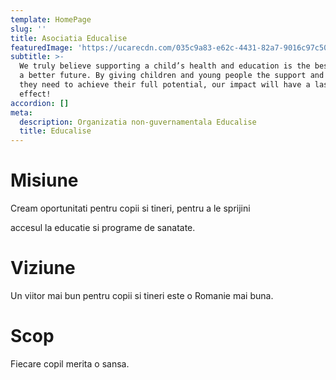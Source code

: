 ```yaml
---
template: HomePage
slug: ''
title: Asociatia Educalise
featuredImage: 'https://ucarecdn.com/035c9a83-e62c-4431-82a7-9016c97c5043/'
subtitle: >-
  We truly believe supporting a child’s health and education is the best way for
  a better future. By giving children and young people the support and resources
  they need to achieve their full potential, our impact will have a lasting
  effect!
accordion: []
meta:
  description: Organizatia non-guvernamentala Educalise
  title: Educalise
---
```

# Misiune

Cream oportunitati pentru copii si tineri, pentru a le sprijini 

accesul la educatie si programe de sanatate.

# Viziune

Un viitor mai bun pentru copii si tineri este o Romanie mai buna.

# Scop

Fiecare copil merita o sansa.
